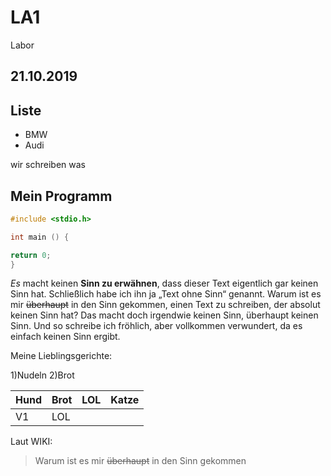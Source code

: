 # LA1
Labor
## 21.10.2019

## Liste

* BMW
* Audi

wir schreiben was

## Mein Programm 

```C
#include <stdio.h>

int main () {

return 0;
}
```

*Es* macht keinen **Sinn zu erwähnen**, dass dieser Text eigentlich gar keinen Sinn hat. Schließlich habe ich ihn ja „Text ohne Sinn“ genannt. Warum ist es mir ~~überhaupt~~ in den Sinn gekommen, einen Text zu schreiben, der absolut keinen Sinn hat? Das macht doch irgendwie keinen Sinn, überhaupt keinen Sinn. Und so schreibe ich fröhlich, aber vollkommen verwundert, da es einfach keinen Sinn ergibt.

Meine Lieblingsgerichte:

1)Nudeln
2)Brot

 Hund | Brot | LOL | Katze
 ----------------- | ----------------- | ----------------- | ----------------- |
 V1 | LOL
 
 Laut WIKI:
 > Warum ist es mir ~~überhaupt~~ in den Sinn gekommen
